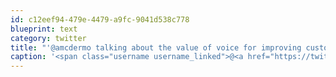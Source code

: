 ```yaml
---
id: c12eef94-479e-4479-a9fc-9041d538c778
blueprint: text
category: twitter
title: "'@amcdermo talking about the value of voice for improving customer experience #twiliocon twitpic.com/6ot1ao"
caption: '<span class="username username_linked">@<a href="https://twitter.com/amcdermo" title="Adrian McDermott">amcdermo</a></span> talking about the value of voice for improving customer experience <span class="hashtag hashtag_local">#<a href="http://tweettemp.darylchymko.ca/?tag=twiliocon">twiliocon</a> <a href="http://twitpic.com/6ot1ao" title="http://twitpic.com/6ot1ao" class="link link_untco">twitpic.com/6ot1ao</a>'
---
```

